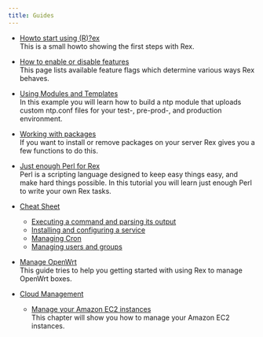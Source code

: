 ```yaml
---
title: Guides
---
```


* [Howto start using (R)?ex](start_using__r__ex.html)  
  This is a small howto showing the first steps with Rex.

* [How to enable or disable features](https://metacpan.org/pod/Rex#FEATURE-FLAGS)  
  This page lists available feature flags which determine various
  ways Rex behaves.

* [Using Modules and Templates](using_modules_and_templates.html)  
  In this example you will learn how to build a ntp module that uploads custom ntp.conf files for your test-, pre-prod-, and production environment.

* [Working with packages](working_with_packages.html)  
  If you want to install or remove packages on your server Rex gives you a few functions to do this.

* [Just enough Perl for Rex](just_enough_perl_for_rex.html)  
  Perl is a scripting language designed to keep easy things easy, and make hard things possible. In this tutorial you will learn just enough Perl to write your own Rex tasks.

* [Cheat Sheet](cheat_sheet/index.html)
  * [Executing a command and parsing its output](cheat_sheet/index.html#executingacommandandparsingitsoutput)
  * [Installing and configuring a service](cheat_sheet/index.html#installingandconfiguringaservice)
  * [Managing Cron](cheat_sheet/index.html#managingcron)
  * [Managing users and groups](cheat_sheet/index.html#managingusersandgroups)

* [Manage OpenWrt](manage_openwrt.html)  
  This guide tries to help you getting started with using Rex to manage OpenWrt boxes.

* [Cloud Management](cloud_management/index.html)
  * [Manage your Amazon EC2 instances](cloud_management/manage_your_amazon_ec2_instances.html)  
    This chapter will show you how to manage your Amazon EC2 instances.
